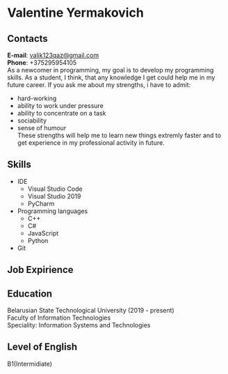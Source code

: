 # Valentine Yermakovich
## Contacts
**E-mail**: valik123qaz@gmail.com  
**Phone**: +375295954105    
As a newcomer in programming, my goal is to develop my programming skills. As a student, I think, that any knowledge I get could help me in my future career. If you ask me about my strengths, i have to admit:
* hard-working
* ability to work under pressure
* ability to concentrate on a task
* sociability
* sense of humour  
 These strengths will help me to learn new things extremly faster and to get experience in my professional activity in future.  
## Skills
* IDE  
  * Visual Studio Code
  * Visual Studio 2019
  * PyCharm
* Programming languages
  * C++
  * C#
  * JavaScript
  * Python
* Git
## Job Expirience  
## Education
Belarusian State Technological University (2019 - present)  
Faculty of Information Technologies  
Speciality: Information Systems and Technologies
## Level of English
B1(Intermidiate)
